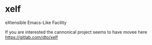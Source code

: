 # xelf
eXtensible Emacs-Like Facility

If you are interested the cannonical project seems to have movee here <https://gitlab.com/dto/xelf>
